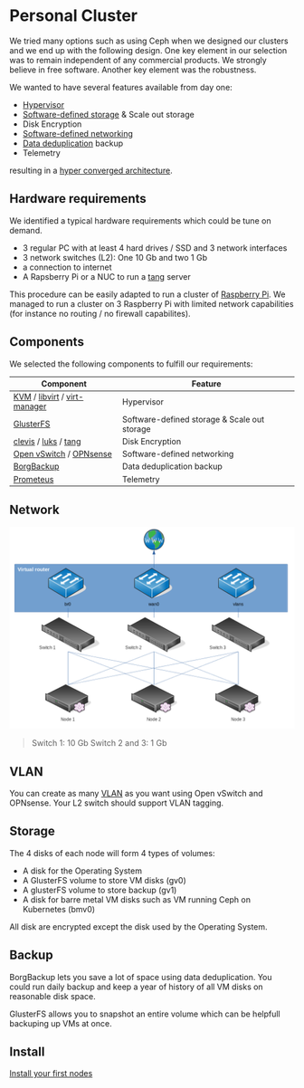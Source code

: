 # Personal Cluster

We tried many options such as using Ceph when we designed our clusters and we end up with the following design. 
One key element in our selection was to remain independent of any commercial products. We strongly believe in free software. Another key element was the robustness.

We wanted to have several features available from day one:
- [Hypervisor](https://en.wikipedia.org/wiki/Hypervisor)
- [Software-defined storage](https://fr.wikipedia.org/wiki/Software-defined_storage) & Scale out storage
- Disk Encryption
- [Software-defined networking](https://en.wikipedia.org/wiki/Software-defined_networking)
- [Data deduplication](https://en.wikipedia.org/wiki/Data_deduplication) backup
- Telemetry

resulting in a [hyper converged architecture](https://en.wikipedia.org/wiki/Hyper-converged_infrastructure).

## Hardware requirements

We identified a typical hardware requirements which could be tune on demand.

- 3 regular PC with at least 4 hard drives / SSD and 3 network interfaces
- 3 network switches (L2): One 10 Gb and two 1 Gb
- a connection to internet
- A Rapsberry Pi or a NUC to run a [tang](https://github.com/latchset/tang) server

This procedure can be easily adapted to run a cluster of [Raspberry Pi](https://www.raspberrypi.org/). We managed to run a cluster on 3 Raspberry Pi with limited network capabilities (for instance no routing / no firewall capabilites).

## Components
We selected the following components to fulfill our requirements:

| Component | Feature |
| --- | --- |
| [KVM](https://www.linux-kvm.org/page/Main_Page) / [libvirt](https://libvirt.org/) / [virt-manager](https://virt-manager.org/) | Hypervisor
| [GlusterFS](https://www.gluster.org/) | Software-defined storage & Scale out storage
| [clevis](https://github.com/latchset/clevis) / [luks](https://gitlab.com/cryptsetup/cryptsetup) / [tang](https://github.com/latchset/tang) | Disk Encryption
| [Open vSwitch](https://www.openvswitch.org/) / [OPNsense](https://opnsense.org/) | Software-defined networking
| [BorgBackup](https://www.borgbackup.org/) | Data deduplication backup
| [Prometeus](https://prometheus.io/) | Telemetry


## Network
![Network](network/network.png)

> Switch 1: 10 Gb
> Switch 2 and 3: 1 Gb

## VLAN
You can create as many [VLAN](https://en.wikipedia.org/wiki/VLAN) as you want using Open vSwitch and OPNsense. Your L2 switch should support VLAN tagging.

## Storage
The 4 disks of each node will form 4 types of volumes:
- A disk for the Operating System
- A GlusterFS volume to store VM disks (gv0)
- A glusterFS volume to store backup (gv1)
- A disk for barre metal VM disks such as VM running Ceph on Kubernetes (bmv0)

All disk are encrypted except the disk used by the Operating System. 

## Backup
BorgBackup lets you save a lot of space using data deduplication. You could run daily backup and keep a year of history of all VM disks on reasonable disk space.

GlusterFS allows you to snapshot an entire volume which can be helpfull backuping up VMs at once. 

## Install
[Install your first nodes](debian/bookworm/cluster-nodes.md)


